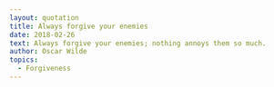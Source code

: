 ```yaml
---
layout: quotation
title: Always forgive your enemies
date: 2018-02-26
text: Always forgive your enemies; nothing annoys them so much.
author: Oscar Wilde
topics:
  - Forgiveness
---
```

